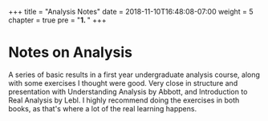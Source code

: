+++
title = "Analysis Notes"
date = 2018-11-10T16:48:08-07:00
weight = 5
chapter = true
pre = "<b>1. </b>"
+++

# Notes on Analysis

A series of basic results in a first year undergraduate analysis course, along with some exercises I thought were good. Very close in structure and presentation with Understanding Analysis by Abbott, and Introduction to Real Analysis by Lebl. I highly recommend doing the exercises in both books, as that's where a lot of the real learning happens.
